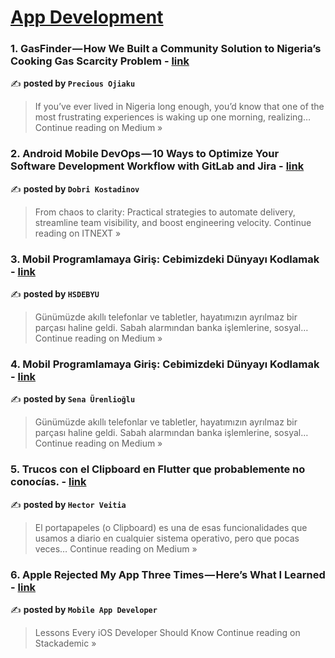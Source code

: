 
<h1><a href=https://medium.com/tag/mobile-app-development/recommended target="_blank" rel="noopener noreferrer">App Development</a></h1>
<h3>1. GasFinder — How We Built a Community Solution to Nigeria’s Cooking Gas Scarcity Problem - <a href="https://medium.com/@preciousojiaku/gasfinder-how-we-built-a-community-solution-to-nigerias-cooking-gas-scarcity-problem-66d164f879c3?source=rss------mobile_app_development-5" target="_blank" rel="noopener noreferrer">link</a></h3>

✍️ **posted by `Precious Ojiaku`**

<blockquote>If you’ve ever lived in Nigeria long enough, you’d know that one of the most frustrating experiences is waking up one morning, realizing…
Continue reading on Medium »</blockquote>

<h3>2. Android Mobile DevOps — 10 Ways to Optimize Your Software Development Workflow with GitLab and Jira - <a href="https://itnext.io/android-mobile-devops-10-ways-to-optimize-your-software-development-workflow-with-gitlab-and-jira-a8b29806d638?source=rss------mobile_app_development-5" target="_blank" rel="noopener noreferrer">link</a></h3>

✍️ **posted by `Dobri Kostadinov`**

<blockquote>From chaos to clarity: Practical strategies to automate delivery, streamline team visibility, and boost engineering velocity.
Continue reading on ITNEXT »</blockquote>

<h3>3. Mobil Programlamaya Giriş: Cebimizdeki Dünyayı Kodlamak - <a href="https://medium.com/@hsdebyu/mobil-programlamaya-giri%C5%9F-cebimizdeki-d%C3%BCnyay%C4%B1-kodlamak-a841f88c8c38?source=rss------mobile_app_development-5" target="_blank" rel="noopener noreferrer">link</a></h3>

✍️ **posted by `HSDEBYU`**

<blockquote>Günümüzde akıllı telefonlar ve tabletler, hayatımızın ayrılmaz bir parçası haline geldi. Sabah alarmından banka işlemlerine, sosyal…
Continue reading on Medium »</blockquote>

<h3>4. Mobil Programlamaya Giriş: Cebimizdeki Dünyayı Kodlamak - <a href="https://medium.com/@urenlioglusena/mobil-programlamaya-giri%C5%9F-cebimizdeki-d%C3%BCnyay%C4%B1-kodlamak-47d225de7f6f?source=rss------mobile_app_development-5" target="_blank" rel="noopener noreferrer">link</a></h3>

✍️ **posted by `Sena Ürenlioğlu`**

<blockquote>Günümüzde akıllı telefonlar ve tabletler, hayatımızın ayrılmaz bir parçası haline geldi. Sabah alarmından banka işlemlerine, sosyal…
Continue reading on Medium »</blockquote>

<h3>5. Trucos con el Clipboard en Flutter que probablemente no conocías. - <a href="https://medium.com/@hveitia86/trucos-con-el-clipboard-en-flutter-que-probablemente-no-conoc%C3%ADas-f350b8470a19?source=rss------mobile_app_development-5" target="_blank" rel="noopener noreferrer">link</a></h3>

✍️ **posted by `Hector Veitia`**

<blockquote>El portapapeles (o Clipboard) es una de esas funcionalidades que usamos a diario en cualquier sistema operativo, pero que pocas veces…
Continue reading on Medium »</blockquote>

<h3>6. Apple Rejected My App Three Times — Here’s What I Learned - <a href="https://blog.stackademic.com/apple-rejected-my-app-three-times-heres-what-i-learned-44c66d21866a?source=rss------mobile_app_development-5" target="_blank" rel="noopener noreferrer">link</a></h3>

✍️ **posted by `Mobile App Developer`**

<blockquote>Lessons Every iOS Developer Should Know
Continue reading on Stackademic »</blockquote>

